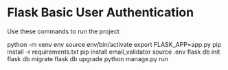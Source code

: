 # Flask Basic User Authentication

Use these commands to run the project

python -m venv env
source env/bin/activate
export FLASK_APP=app.py
pip install -r requirements.txt
pip install email_validator
source .env
flask db init
flask db migrate
flask db upgrade
python manage.py run
